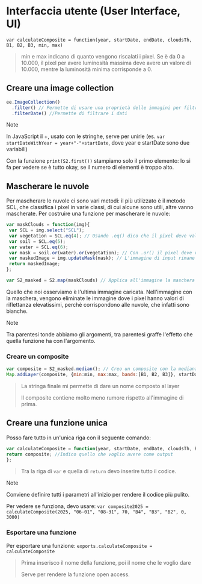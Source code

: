 # Interfaccia utente (User Interface, UI)
```var calculateComposite = function(year, startDate, endDate, cloudsTh, B1, B2, B3, min, max)```
> min e max indicano di quanto vengono riscalati i pixel.
> Se è da 0 a 10.000, il pixel per avere luminosità massima deve avere un valore di 10.000, mentre la luminosità minima corrisponde a 0.

## Creare una image collection
```js
ee.ImageCollection()
  .filter() // Permette di usare una proprietà delle immagini per filtrare (es. ```'CLOUDY_PIXEL_PERCENTAGE'```)
  .filterDate() //Permette di filtrare i dati
```

> [!NOTE]
>
> In JavaScript il +, usato con le stringhe, serve per unirle (es. ```var startDateWithYear = year+"-"+startDate```, dove year e startDate sono due variabili)

Con la funzione ```print(S2.first())``` stampiamo solo il primo elemento: lo si fa per vedere se è tutto okay, se il numero di elementi è troppo alto.


## Mascherare le nuvole
Per mascherare le nuvole ci sono vari metodi: il più utilizzato è il metodo SCL, che classifica i pixel in varie classi, di cui alcune sono utili, altre vanno mascherate.
Per costruire una funzione per mascherare le nuvole:
```js
var maskClouds = function(img){
 var SCL = img.select("SCL");
 var vegetation = SCL.eq(4); // Usando .eq() dico che il pixel deve valere 1 se è di classe 4, 0 in tutti gli altri casi
 var soil = SCL.eq(5);
 var water = SCL.eq(6);
 var mask = soil.or(water).or(vegetation); // Con .or() il pixel deve valere 1 se è vegetazione o acqua, 0 in tutti gli altri casi
 var maskedImage = img.updateMask(mask); // L'immagine di input rimane inalterata se il pixel vale 1; è cancellata se vale 0
 return maskedImage;
};

var S2_masked = S2.map(maskClouds) // Applica all'immagine la maschera creata sopra
```
Quello che noi osserviamo è l'ultima immagine caricata.
Nell'immagine con la maschera, vengono eliminate le immagine dove i pixel hanno valori di riflettanza elevatissimi, perchè corrispondono alle nuvole, che infatti sono bianche.

> [!NOTE]
>
> Tra parentesi tonde abbiamo gli argomenti, tra parentesi graffe l'effetto che quella funzione ha con l'argomento.

### Creare un composite
```js
var composite = S2_masked.median(); // Creo un composite con la mediana
Map.addLayer(composite, {min:min, max:max, bands:[B1, B2, B3]}, startDateWithYear+"/"+endDateWithYear+"_"+B1+"-"+B2+"-"+B3);
```
> La stringa finale mi permette di dare un nome composto al layer
>
> Il composite contiene molto meno rumore rispetto all'immagine di prima.

## Creare una funzione unica
Posso fare tutto in un'unica riga con il seguente comando:
```js
var calculateComposite = function(year, startDate, endDate, cloudsTh, B1, B2, B3, min, max){
return composite; //Indico quello che voglio avere come output
};
```
> Tra la riga di ```var``` e quella di ```return``` devo inserire tutto il codice.

> [!NOTE]
>
> Conviene definire tutti i parametri all'inizio per rendere il codice più pulito.

Per vedere se funziona, devo usare: ```var composite2025 = calculateComposite(2025, "06-01", "08-31", 70, "B4", "B3", "B2", 0, 3000)```

### Esportare una funzione
Per esportare una funzione: ```exports.calculateComposite = calculateComposite```
> Prima inserisco il nome della funzione, poi il nome che le voglio dare
>
> Serve per rendere la funzione open access.
